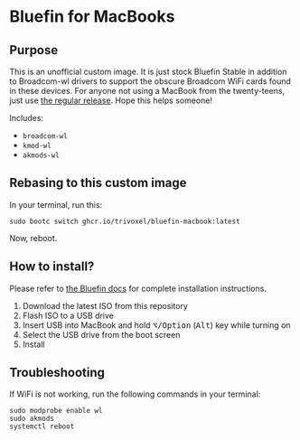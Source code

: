# Bluefin for MacBooks

## Purpose

This is an unofficial custom image. It is just stock Bluefin Stable in addition to Broadcom-wl drivers to support the obscure Broadcom WiFi cards found in these devices. For anyone not using a MacBook from the twenty-teens, just use [the regular release](https://projectbluefin.io). Hope this helps someone!

Includes:

- `broadcom-wl`
- `kmod-wl`
- `akmods-wl`

## Rebasing to this custom image

In your terminal, run this:

```
sudo bootc switch ghcr.io/trivoxel/bluefin-macbook:latest
```

Now, reboot.

## How to install?

Please refer to [the Bluefin docs](https://docs.projectbluefin.io/introduction/) for complete installation instructions.

1. Download the latest ISO from this repository
2. Flash ISO to a USB drive
3. Insert USB into MacBook and hold <kbd>⌥/Option</kbd> (<kbd>Alt</kbd>) key while turning on
4. Select the USB drive from the boot screen
5. Install

## Troubleshooting

If WiFi is not working, run the following commands in your terminal:

```
sudo modprobe enable wl
sudo akmods
systemctl reboot
```
